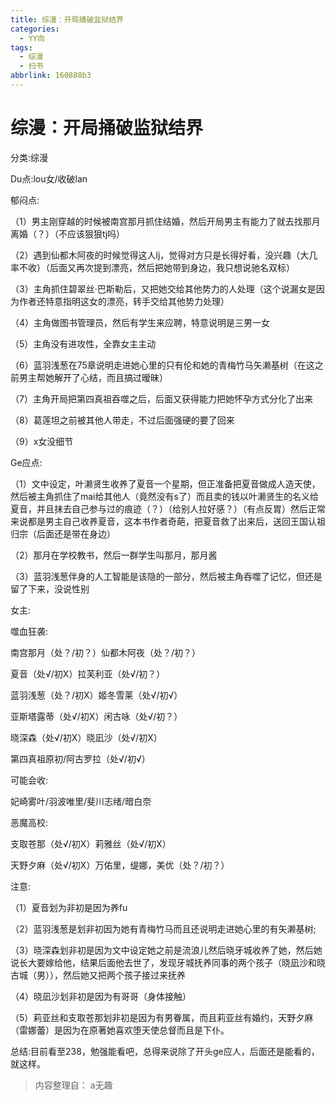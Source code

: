 ```yaml
---
title: 综漫：开局捅破监狱结界
categories:
  - YY向
tags:
  - 综漫
  - 扫书
abbrlink: 160888b3
---
```

# 综漫：开局捅破监狱结界
分类:综漫

Du点:lou女/收破lan

郁闷点:

（1）男主刚穿越的时候被南宫那月抓住结婚，然后开局男主有能力了就去找那月离婚（？）（不应该狠狠tj吗）

（2）遇到仙都木阿夜的时候觉得这人lj，觉得对方只是长得好看，没兴趣（大几率不收）（后面又再次提到漂亮，然后把她带到身边，我只想说驰名双标）

（3）主角抓住碧翠丝·巴斯勒后，又把她交给其他势力的人处理（这个说漏女是因为作者还特意指明这女的漂亮，转手交给其他势力处理）

（4）主角做图书管理员，然后有学生来应聘，特意说明是三男一女

（5）主角没有进攻性，全靠女主主动

（6）蓝羽浅葱在75章说明走进她心里的只有伦和她的青梅竹马矢濑基树（在这之前男主帮她解开了心结，而且搞过暧昧）

（7）主角开局把第四真祖吞噬之后，后面又获得能力把她怀孕方式分化了出来

（8）葛莲坦之前被其他人带走，不过后面强硬的要了回来

（9）x女没细节

Ge应点:

（1）文中设定，叶濑贤生收养了夏音一个星期，但正准备把夏音做成人造天使，然后被主角抓住了mai给其他人（竟然没有s了）而且卖的钱以叶濑贤生的名义给夏音，并且抹去自己参与过的痕迹（？）（给别人拉好感？）（有点反胃）然后正常来说都是男主自己收养夏音，这本书作者奇葩，把夏音救了出来后，送回王国认祖归宗（后面还是带在身边）

（2）那月在学校教书，然后一群学生叫那月，那月酱

（3）蓝羽浅葱伴身的人工智能是该隐的一部分，然后被主角吞噬了记忆，但还是留了下来，没说性别

女主:

噬血狂袭:

南宫那月（处？/初？）仙都木阿夜（处？/初？）

夏音（处√/初X）拉芙利亚（处√/初？）

蓝羽浅葱（处？/初X）姬冬雪莱（处√/初√）

亚斯塔露蒂（处√/初X）闲古咏（处√/初？）

晓深森（处√/初X）晓凪沙（处√/初X）

第四真祖原初/阿古罗拉（处√/初√）

可能会收:

妃崎雾叶/羽波唯里/斐川志绪/暗白奈

恶魔高校:

支取苍那（处√/初X）莉雅丝（处√/初X）

天野夕麻（处√/初X）万佑里，缇娜，美优（处？/初？）

注意:

（1）夏音划为非初是因为养fu

（2）蓝羽浅葱是划非初因为她有青梅竹马而且还说明走进她心里的有矢濑基树;

（3）晓深森划非初是因为文中设定她之前是流浪儿然后晓牙城收养了她，然后她说长大要嫁给他，结果后面他去世了，发现牙城抚养同事的两个孩子（晓凪沙和晓古城（男）），然后她又把两个孩子接过来抚养

（4）晓凪沙划非初是因为有哥哥（身体接触）

（5）莉亚丝和支取苍那划非初是因为有男眷属，而且莉亚丝有婚约，天野夕麻（雷娜蕾）是因为在原著她喜欢堕天使总督而且是下仆。

总结:目前看至238，勉强能看吧，总得来说除了开头ge应人，后面还是能看的，就这样。


> 内容整理自： a无趣